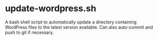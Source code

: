 # update-wordpress.sh
 A bash shell script to automatically update a directory containing WordPress files to the latest version available. Can also auto-commit and push to git if necessary.
